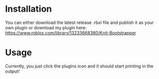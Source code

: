 # Installation

You can either download the latest release .rbxl file and publish it as your own plugin or download my plugin here: https://www.roblox.com/library/13233668380/Knit-Bootstrapper

# Usage

Currently, you just click the plugins icon and it should start printing in the output!
